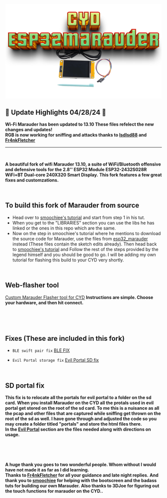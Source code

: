 ![Header](pictures/mainheader.png)
<br>

## 🌟 Update Highlights 04/28/24 🌟
<b>Wi-Fi Marauder has been updated to 13.10 These files refelect the new changes and updates!</b>
<br>
<b>RGB is now working for sniffing and attacks thanks to <a href=https://github.com/lsdlsd88>lsdlsd88</a> and <a href=https://github.com/Fr4nkFletcher>Fr4nkFletcher</a> </b>

<hr>
<br>


<b>A beautiful fork of wifi Marauder 13.10, a suite of WiFi/Bluetooth offensive and defensive tools for the 2.8'' ESP32 Module ESP32-2432S028R WiFi+BT Dual-core 240X320 Smart Display.</b>
<b>This fork features a few great fixes and customzations.</b>
  
  <br>
  
  
## To build this fork of Marauder from source

- Head over to <a href=https://github.com/smoochiee/Marauder-FOR-CYD---CHEAP-YELLOW-DISPLAY>smoochiee's tutorial</a> and start from step 1 in his tut.
- When you get to the "LIBRARIES" section you can use the libs he has linked or the ones in this repo which are the same.
- Now on the step in smoochiee's tutorial where he mentions to download the source code for Marauder, use the files from <a href=https://github.com/ATOMNFT/CYD-ESP32Marauder/tree/master/esp32_marauder>esp32_marauder</a> instead (These files contain the sketch edits already). Then head back to <a href=https://github.com/smoochiee/Marauder-FOR-CYD---CHEAP-YELLOW-DISPLAY>smoochiee's tutorial</a> and Follow the rest of the steps provided by the legend himself and you should be good to go. I will be adding my own tutorial for flashing this build to your CYD very shortly.

<br>

## Web-flasher tool
 <a href=https://atomnft.github.io/CM-Box/flash0.html>Custom Marauder Flasher tool for CYD</a>
 <b>Instructions are simple. Choose your hardware, and then hit connect.</b>
  
  <br>
  <br>
  <br>
  
  
## Fixes (These are included in this fork)
  
  - `BLE swift pair fix` [BLE FIX](https://github.com/ATOMNFT/CYD-ESP32Marauder/tree/master/BLE%20Swiftpair%20Fix)

  - `Evil Portal storage fix` [Evil Portal SD fix](https://github.com/ATOMNFT/CYD-ESP32Marauder/tree/master/Evil%20Portal%20Stuff)
 
 <br>
 
## SD portal fix
  <b> This fix is to relocate all the portals for evil portal to a folder on the sd card. When you install Marauder on the CYD all the protals used in evil portal get stored on the root of the sd card. To me this is a nuisance as all the pcap and other files that are captured while sniffing get thrown on the root of the sd as well. I have gone through and adjusted the code so you may create a folder titled "portals" and store the html files there.<br>In the <a href=https://github.com/ATOMNFT/CYD-ESP32Marauder/tree/master/Evil%20Portal%20Stuff>Evil Portal</a> section are the files needed along with directions on usage. </b>
 
 <br>
 <br>
 <br>

<b>A huge thank you goes to two wonderful people. Whom without I would have not made it as far as I  did learning.</b> <br>
<b>Thanks to <a href=https://github.com/Fr4nkFletcher>Fr4nkFletcher</a> for all your guidance and late night replies.</b>
<b>And thank you to <a href=https://github.com/smoochiee>smoochiee</a> for helping with the bootscreen and the badass tuts for building our own Marauder.</b>
<b>Also thanks to 3DJoe for figuring out the touch functions for marauder on the CYD..</b>
<br>


  
  
  